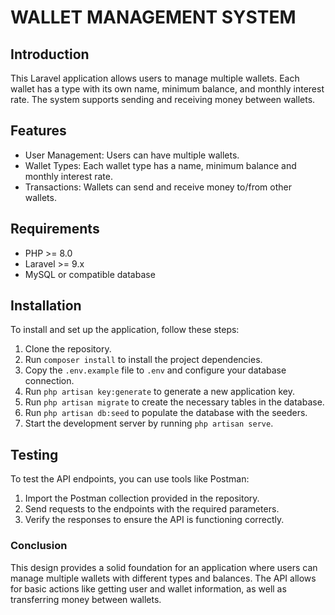 # WALLET MANAGEMENT SYSTEM

## Introduction
This Laravel application allows users to manage multiple wallets. Each wallet has a type with its own name, minimum balance, and monthly interest rate. 
The system supports sending and receiving money between wallets.

## Features
- User Management: Users can have multiple wallets.
- Wallet Types: Each wallet type has a name, minimum balance and monthly interest rate.
- Transactions: Wallets can send and receive money to/from other wallets.

## Requirements
- PHP >= 8.0
- Laravel >= 9.x
- MySQL or compatible database

## Installation
To install and set up the application, follow these steps:
1. Clone the repository.
2. Run `composer install` to install the project dependencies.
3. Copy the `.env.example` file to `.env` and configure your database connection.
4. Run `php artisan key:generate` to generate a new application key.
5. Run `php artisan migrate` to create the necessary tables in the database.
6. Run `php artisan db:seed` to populate the database with the seeders.
7. Start the development server by running `php artisan serve`.


## Testing
To test the API endpoints, you can use tools like Postman:
1. Import the Postman collection provided in the repository.
2. Send requests to the endpoints with the required parameters.
3. Verify the responses to ensure the API is functioning correctly.


### Conclusion

This design provides a solid foundation for an application where users can manage multiple wallets with different types and balances. The API allows for basic actions like getting user and wallet information, as well as transferring money between wallets.

